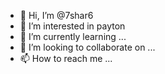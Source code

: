 - 👋 Hi, I’m @7shar6
- 👀 I’m interested in  payton
- 🌱 I’m currently learning ...
- 💞️ I’m looking to collaborate on ...
- 📫 How to reach me ...

<!---
7shar6/7shar6 is a ✨ special ✨ repository because its `README.md` (this file) appears on your GitHub profile.
You can click the Preview link to take a look at your changes.
--->
